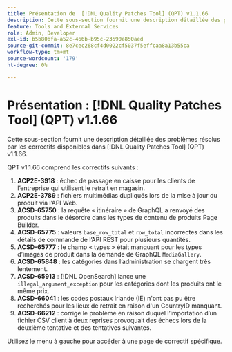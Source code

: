```yaml
---
title: Présentation de  [!DNL Quality Patches Tool] (QPT) v1.1.66
description: Cette sous-section fournit une description détaillée des problèmes résolus par les correctifs disponibles dans  [!DNL Quality Patches Tool] (QPT) v1.1.66.
feature: Tools and External Services
role: Admin, Developer
exl-id: b5b80bfa-a52c-466b-b95c-23590e850aed
source-git-commit: 8e7cec268cf4d0022cf5037f5effcaa8a13b55ca
workflow-type: tm+mt
source-wordcount: '179'
ht-degree: 0%

---
```


# Présentation : [!DNL Quality Patches Tool] (QPT) v1.1.66

Cette sous-section fournit une description détaillée des problèmes résolus par les correctifs disponibles dans [!DNL Quality Patches Tool] (QPT) v1.1.66.

QPT v1.1.66 comprend les correctifs suivants :
1. **ACP2E-3918** : échec de passage en caisse pour les clients de l’entreprise qui utilisent le retrait en magasin.
1. **ACP2E-3789** : fichiers multimédias dupliqués lors de la mise à jour du produit via l’API Web.
1. **ACSD-65750** : la requête « itinéraire » de GraphQL a renvoyé des produits dans le désordre dans les types de contenu de produits Page Builder.
1. **ACSD-65775** : valeurs `base_row_total` et `row_total` incorrectes dans les détails de commande de l’API REST pour plusieurs quantités.
1. **ACSD-65777** : le champ « types » était manquant pour les types d’images de produit dans la demande de GraphQL `MediaGallery`.
1. **ACSD-65848** : les catégories dans l’administration se chargent très lentement.
1. **ACSD-65913** : [!DNL OpenSearch] lance une `illegal_argument_exception` pour les catégories dont les produits ont le même prix.
1. **ACSD-66041** : les codes postaux Irlande (IE) n&#39;ont pas pu être recherchés pour les lieux de retrait en raison d&#39;un CountryID manquant.
1. **ACSD-66212** : corrige le problème en raison duquel l’importation d’un fichier CSV client à deux reprises provoquait des échecs lors de la deuxième tentative et des tentatives suivantes.

Utilisez le menu à gauche pour accéder à une page de correctif spécifique.
